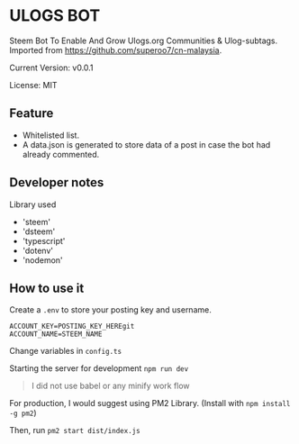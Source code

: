 # ULOGS BOT

Steem Bot To Enable And Grow Ulogs.org Communities & Ulog-subtags.
Imported from https://github.com/superoo7/cn-malaysia.

Current Version: v0.0.1

License: MIT

## Feature
- Whitelisted list.
- A data.json is generated to store data of a post in case the bot had already commented.

## Developer notes

Library used

* 'steem'
* 'dsteem'
* 'typescript'
* 'dotenv'
* 'nodemon'

## How to use it

Create a `.env` to store your posting key and username.

```
ACCOUNT_KEY=POSTING_KEY_HEREgit 
ACCOUNT_NAME=STEEM_NAME
```

Change variables in `config.ts`

Starting the server for development `npm run dev`
> I did not use babel or any minify work flow

For production, I would suggest using PM2 Library. (Install with `npm install -g pm2`)

Then, run `pm2 start dist/index.js`



